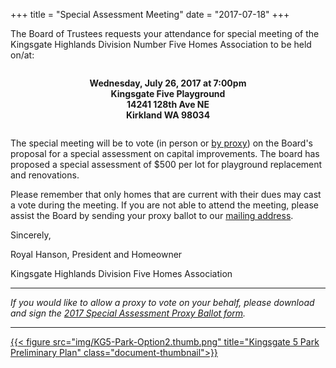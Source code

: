 +++
title = "Special Assessment Meeting"
date = "2017-07-18"
+++

The Board of Trustees requests your attendance for special meeting of the Kingsgate Highlands Division Number Five Homes Association to be held on/at:
 
<div style="text-align: center; font-weight: bold; margin-top: 2em; margin-bottom: 2em;">
    Wednesday, July 26, 2017 at 7:00pm<br />
    Kingsgate Five Playground<br />
    14241 128th Ave NE<br />
    Kirkland WA 98034<br />
</div>

The special meeting will be to vote (in person or [by proxy](/pdf/2017-KG5-Special-Assessment-Proxy.pdf)) on the Board's proposal for a special assessment on capital improvements. The board has proposed a special assessment of $500 per lot for playground replacement and renovations.
 
Please remember that only homes that are current with their dues may cast a vote during the meeting. If you are not able to attend the meeting, please assist the Board by sending your proxy ballot to our [mailing address](/contact/).
 
Sincerely,
 
Royal Hanson, President and Homeowner

Kingsgate Highlands Division Five Homes Association

<hr />

*If you would like to allow a proxy to vote on your behalf, please download and sign the [2017 Special Assessment Proxy Ballot form](/pdf/2017-KG5-Special-Assessment-Proxy.pdf).*

<hr />

[{{< figure src="img/KG5-Park-Option2.thumb.png" title="Kingsgate 5 Park Preliminary Plan" class="document-thumbnail">}}](../pdf/KG5-Park-Option2.pdf)

